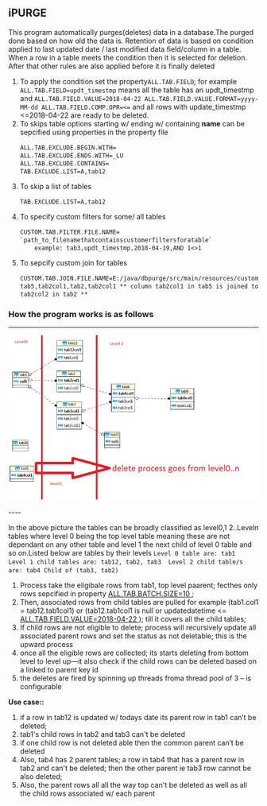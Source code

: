 ## iPURGE
This program automatically purges(deletes) data in a database.The purged done based on how old the data is. Retention of data is based on condition applied to last updated date / last modified data field/column in a table. When a row in a table meets the condition then it is selected for deletion. After that other rules are also applied before it is finally deleted

1. To apply the condition set the property`ALL.TAB.FIELD`; for example `ALL.TAB.FIELD=updt_timestmp` means all the table has an updt_timestmp and `ALL.TAB.FIELD.VALUE=2018-04-22
ALL.TAB.FIELD.VALUE.FORMAT=yyyy-MM-dd
ALL.TAB.FIELD.COMP.OPR=<=` and all rows with update_timestmp <=2018-04-22 are ready to be deleted.
2. To skips table options starting w/ ending w/ containing **name** can be sepcified using properties in the property file 
    ```
    ALL.TAB.EXCLUDE.BEGIN.WITH=
    ALL.TAB.EXCLUDE.ENDS.WITH=_LU
    ALL.TAB.EXCLUDE.CONTAINS=
    TAB.EXCLUDE.LIST=A,tab12
    ```
3. To skip a list of tables
    ```
    TAB.EXCLUDE.LIST=A,tab12
    ```
4. To specify custom filters for some/ all tables 
    ``` 
    CUSTOM.TAB.FILTER.FILE.NAME= `path_to_filenamethatcontainscustomerfiltersforatable`
        example: tab3,updt_timestmp,2018-04-19,AND 1<>1
    ```
5. To sepcify custom join for tables 
    ```
    CUSTOM.TAB.JOIN.FILE.NAME=E:/java/dbpurge/src/main/resources/customJoin.txt
    tab5,tab2col1,tab2,tab2col1 ** column tab2col1 in tab5 is joined to tab2col2 in tab2 **
    ```
### How the program works is as follows  

----
<p align="left">
  <img src="https://github.com/gajoseph/purge/blob/master/testschemaER.jpg" width="700"/>
</p>
----

In the above picture the tables can be broadly classified as level0,1 2..Leveln tables where level 0 being the top level table meaning these are not dependant on any other table and level 1 the next child of level 0 table and so on.Listed below are tables by their levels 
    ```
    Level 0 table are: tab1 
    Level 1 child tables are: tab12, tab2, tab3 
    Level 2 child table/s are: tab4 Child of (tab3, tab2)
    ```

1. Process take the eligibale rows from tab1, top level paarent; fecthes only rows sepcified in property  <u>ALL.TAB.BATCH.SIZE=10 </u>; 
2. Then, associated rows from child tables  are pulled for example (tab1.col1 = tab12.tab1col1) or (tab12.tab1col1 is null or updatedatetime <= <u>ALL.TAB.FIELD.VALUE=2018-04-22 </u>); till it covers all the child tables; 
2. If child rows are not eligible to delete; process will recursively update all associated parent rows and set the status as not deletable; this is the upward process 
3. once all the eligible rows are collected; its starts deleting from bottom level to level up—it also check if the child rows can be deleted based on a linked to parent key id 
4. the deletes are fired by spinning up threads froma thread pool of 3 – is configurable 

<b>Use case:: </b>
1)	if a row in tab12 is updated w/ todays date its parent row in tab1 can’t be deleted; 
2)	tab1's child rows in tab2 and tab3 can't be deleted
3)	if one child row is not deleted able then the common parent can’t be deleted 
4)	Also, tab4 has 2 parent tables; a row in tab4 that has a parent row in tab2  and can't be deleted; then the other parent ie tab3 row cannot be also deleted;
5)	Also, the parent rows all all the way top can't be deleted as well as  all the child rows associated w/ each parent

